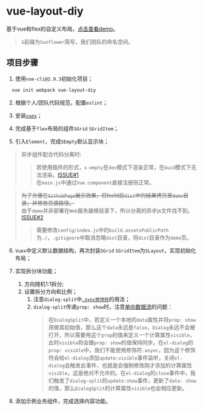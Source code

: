 # vue-layout-diy
基于vue和flex的自定义布局，[点击查看demo](https://suninfofe.github.io/vue-layout-diy/dist/index.html)。

> `S`前缀为`Sunflower`简写，我们团队的命名空间。

## 项目步骤

1. 使用`vue-cli@2.9.3`初始化项目；

  ```bash
    vue init webpack vue-layout-diy
  ```

2. 根据个人/团队代码规范，配置`eslint`；

3. 安装[`vuex`](https://vuex.vuejs.org/zh/)；

4. 完成基于`flex`布局的组件`SGrid` `SGridItem`；

5. 引入`Element`，完成`SEmpty`默认显示块；

  > 异步组件配合代码分离时:
  >> 若使用插件的形式，`s-empty`在`dev`模式下渲染正常，在`buid`模式下无法渲染。[ISSUE#1](https://github.com/SunInfoFE/vue-layout-diy/issues/1) <br>
  在`main.js`中通过`Vue.component`直接注册则正常。

  > ~~为了方便在`GithubPage`展示效果，将build后`dist`中的结果拷贝至`demo`目录，并修改资源路径。~~ <br>
  由于`demo`并非部署在`Web`服务器根目录下，所以分离的异步js文件找不到。[ISSUE#2](https://github.com/SunInfoFE/vue-layout-diy/issues/2)
  >> 需要修改`config/index.js`中的`build.assetsPublicPath`为`./`，`.gitignore`中取消忽略`dist`目录，将`dist`目录作为`demo`页。

6. `Vuex`中定义默认数据结构，再次封装`SGrid` `SGridItem`为`SLayout`，实现初始化布局；

7. 实现拆分块功能；
   1. 方向随机1:1拆分;
   2. 设置拆分方向和比例；
      1. 注意`dialog-split`中[`.sync修饰符`](https://cn.vuejs.org/v2/guide/components-custom-events.html#sync-%E4%BF%AE%E9%A5%B0%E7%AC%A6)的用法；
      2. `dialog-split`传递`prop: show`时，注意[单向数据流](https://cn.vuejs.org/v2/guide/components-props.html#%E5%8D%95%E5%90%91%E6%95%B0%E6%8D%AE%E6%B5%81)的问题：
          > 在`DialogSplit`中，若定义一个本地的`data`属性并将`prop: show`用做其初始值，那么这个`data`永远是`false`，`Dialog`永远不会被打开，所以需要用这个`prop`的值来定义一个计算属性`visible`，此时`visible`将会跟`prop: show`的值保持同步。在`el-dialog`的`prop: visible`中，我们不能使用修饰符`.async`，因为这个修饰符会给`el-dialog`添加`update:visible`事件监听，关闭`el-dialog`会触发此事件，也就是会强制修改刚才添加的计算属性`visible`，这是绝对不允许的。在`el-dialog`的`close`事件中，我们触发了`dialog-split`的`update:show`事件，更新了`data: show`的值，那么`DialogSplit`的计算属性`visible`也会相应更新。

8. 添加示例业务组件，完成选择内容功能。
